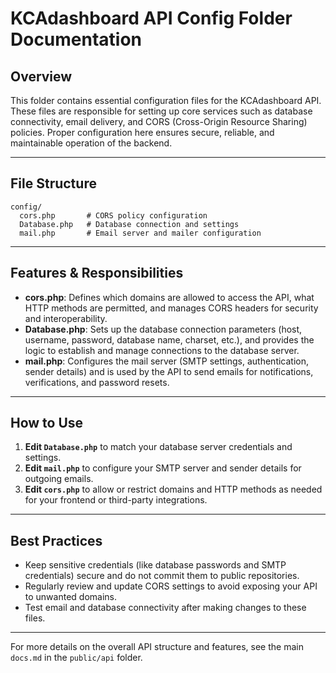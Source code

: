 # KCAdashboard API Config Folder Documentation

## Overview

This folder contains essential configuration files for the KCAdashboard API. These files are responsible for setting up core services such as database connectivity, email delivery, and CORS (Cross-Origin Resource Sharing) policies. Proper configuration here ensures secure, reliable, and maintainable operation of the backend.

---

## File Structure

```
config/
  cors.php       # CORS policy configuration
  Database.php   # Database connection and settings
  mail.php       # Email server and mailer configuration
```

---

## Features & Responsibilities

- **cors.php**: Defines which domains are allowed to access the API, what HTTP methods are permitted, and manages CORS headers for security and interoperability.
- **Database.php**: Sets up the database connection parameters (host, username, password, database name, charset, etc.), and provides the logic to establish and manage connections to the database server.
- **mail.php**: Configures the mail server (SMTP settings, authentication, sender details) and is used by the API to send emails for notifications, verifications, and password resets.

---

## How to Use

1. **Edit `Database.php`** to match your database server credentials and settings.
2. **Edit `mail.php`** to configure your SMTP server and sender details for outgoing emails.
3. **Edit `cors.php`** to allow or restrict domains and HTTP methods as needed for your frontend or third-party integrations.

---

## Best Practices

- Keep sensitive credentials (like database passwords and SMTP credentials) secure and do not commit them to public repositories.
- Regularly review and update CORS settings to avoid exposing your API to unwanted domains.
- Test email and database connectivity after making changes to these files.

---

For more details on the overall API structure and features, see the main `docs.md` in the `public/api` folder.
